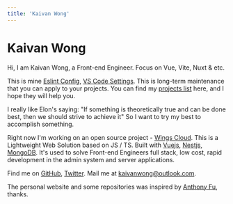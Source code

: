 ```yaml
---
title: 'Kaivan Wong'
---
```


# Kaivan Wong

Hi, I am Kaivan Wong, a Front-end Engineer. Focus on Vue, Vite, Nuxt & etc.

This is mine [Eslint Config](https://github.com/kaivanwong/eslint-config), [VS Code Settings](https://github.com/kaivanwong/vscode-settings). This is long-term maintenance that you can apply to your projects. You can find my [projects list](/projects) here, and I hope they will help you.

I really like Elon's saying: "If something is theoretically true and can be done best, then we should strive to achieve it" So I want to try my best to accomplish something.

Right now I'm working on an open source project - [Wings Cloud](https://github.com/wingscloud). This is a Lightweight Web Solution based on JS / TS. Built with [Vuejs](https://vuejs.org), [Nestjs](https://nestjs.com), [MongoDB](https://www.mongodb.com). It's used to solve Front-end Engineers full stack, low cost, rapid development in the admin system and server applications.

Find me on [<span i-simple-icons-github ></span> GitHub](https://github.com/kaivanwong), [<span  i-simple-icons-twitter ></span> Twitter](https://twitter.com/kaivan_wong). Mail me at [kaivanwong@outlook.com](kaivanwong@outlook.com).

The personal website and some repositories was inspired by [Anthony Fu](https://antfu.me/), thanks.
